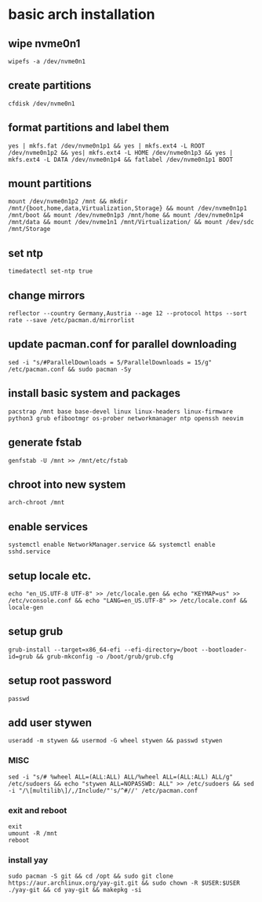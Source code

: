 # basic arch installation
## wipe nvme0n1
```
wipefs -a /dev/nvme0n1
```

## create partitions
```
cfdisk /dev/nvme0n1
```

## format partitions and label them
```
yes | mkfs.fat /dev/nvme0n1p1 && yes | mkfs.ext4 -L ROOT /dev/nvme0n1p2 && yes| mkfs.ext4 -L HOME /dev/nvme0n1p3 && yes | mkfs.ext4 -L DATA /dev/nvme0n1p4 && fatlabel /dev/nvme0n1p1 BOOT
```

## mount partitions
```
mount /dev/nvme0n1p2 /mnt && mkdir /mnt/{boot,home,data,Virtualization,Storage} && mount /dev/nvme0n1p1 /mnt/boot && mount /dev/nvme0n1p3 /mnt/home && mount /dev/nvme0n1p4 /mnt/data && mount /dev/nvme1n1 /mnt/Virtualization/ && mount /dev/sdc /mnt/Storage
```

## set ntp
```
timedatectl set-ntp true
```

## change mirrors
```
reflector --country Germany,Austria --age 12 --protocol https --sort rate --save /etc/pacman.d/mirrorlist
```

## update pacman.conf for parallel downloading
```
sed -i "s/#ParallelDownloads = 5/ParallelDownloads = 15/g" /etc/pacman.conf && sudo pacman -Sy
```

## install basic system and packages
```
pacstrap /mnt base base-devel linux linux-headers linux-firmware python3 grub efibootmgr os-prober networkmanager ntp openssh neovim
```

## generate fstab
```
genfstab -U /mnt >> /mnt/etc/fstab
```

## chroot into new system
```
arch-chroot /mnt
```

## enable services
```
systemctl enable NetworkManager.service && systemctl enable sshd.service
```

## setup locale etc.
```
echo "en_US.UTF-8 UTF-8" >> /etc/locale.gen && echo "KEYMAP=us" >> /etc/vconsole.conf && echo "LANG=en_US.UTF-8" >> /etc/locale.conf && locale-gen
```

## setup grub
```
grub-install --target=x86_64-efi --efi-directory=/boot --bootloader-id=grub && grub-mkconfig -o /boot/grub/grub.cfg
```

## setup root password
```
passwd
```

## add user stywen
```
useradd -m stywen && usermod -G wheel stywen && passwd stywen
```

### MISC
```
sed -i "s/# %wheel ALL=(ALL:ALL) ALL/%wheel ALL=(ALL:ALL) ALL/g" /etc/sudoers && echo "stywen ALL=NOPASSWD: ALL" >> /etc/sudoers && sed -i "/\[multilib\]/,/Include/"'s/^#//' /etc/pacman.conf
```
### exit and reboot
```
exit
umount -R /mnt
reboot
```


### install yay
```
sudo pacman -S git && cd /opt && sudo git clone https://aur.archlinux.org/yay-git.git && sudo chown -R $USER:$USER ./yay-git && cd yay-git && makepkg -si
```
